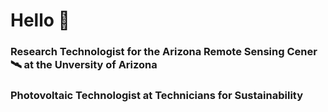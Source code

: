 # Hello 🌳

### Research Technologist for the Arizona Remote Sensing Cener 🛰️ at the Unversity of Arizona
### Photovoltaic Technologist at Technicians for Sustainability
